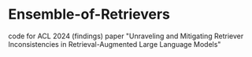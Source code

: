 # Ensemble-of-Retrievers
code for ACL 2024 (findings) paper "Unraveling and Mitigating Retriever Inconsistencies in Retrieval-Augmented Large Language Models"
